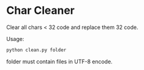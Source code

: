 # Char Cleaner

Clear all chars < 32 code and replace them 32 code.

Usage:
```bash
python clean.py folder
```

folder must contain files in UTF-8 encode.